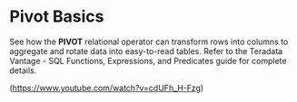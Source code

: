 # Pivot Basics

See how the **PIVOT** relational operator can transform rows into columns to aggregate and rotate data into easy-to-read tables. Refer to the Teradata Vantage - SQL Functions, Expressions, and Predicates guide for complete details.

(https://www.youtube.com/watch?v=cdUFh_H-Fzg)
